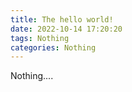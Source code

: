 ```yaml
---
title: The hello world!
date: 2022-10-14 17:20:20
tags: Nothing
categories: Nothing
---
```


Nothing....
